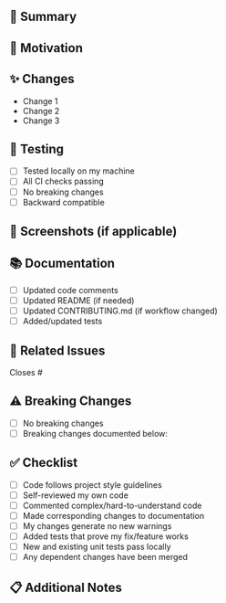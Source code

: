 ## 📝 Summary

<!-- Brief description of what this PR does -->

## 🎯 Motivation

<!-- Why is this change needed? What problem does it solve? -->

## ✨ Changes

<!-- List the main changes in this PR -->

- Change 1
- Change 2
- Change 3

## 🧪 Testing

<!-- How have you tested these changes? -->

- [ ] Tested locally on my machine
- [ ] All CI checks passing
- [ ] No breaking changes
- [ ] Backward compatible

## 📸 Screenshots (if applicable)

<!-- Add screenshots or screen recordings for UI/visual changes -->

## 📚 Documentation

<!-- Have you updated relevant documentation? -->

- [ ] Updated code comments
- [ ] Updated README (if needed)
- [ ] Updated CONTRIBUTING.md (if workflow changed)
- [ ] Added/updated tests

## 🔗 Related Issues

<!-- Link related issues using keywords: Closes #123, Fixes #456, Related to #789 -->

Closes #

## ⚠️ Breaking Changes

<!-- List any breaking changes and migration steps -->

- [ ] No breaking changes
- [ ] Breaking changes documented below:

## ✅ Checklist

<!-- Mark completed items with [x] -->

- [ ] Code follows project style guidelines
- [ ] Self-reviewed my own code
- [ ] Commented complex/hard-to-understand code
- [ ] Made corresponding changes to documentation
- [ ] My changes generate no new warnings
- [ ] Added tests that prove my fix/feature works
- [ ] New and existing unit tests pass locally
- [ ] Any dependent changes have been merged

## 📋 Additional Notes

<!-- Any additional context, concerns, or notes for reviewers -->
